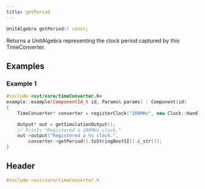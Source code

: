 ```yaml
---
title: getPeriod
---
```


```cpp
UnitAlgebra getPeriod() const;
```

Returns a UnitAlgebra representing the clock period captured by this TimeConverter. 

## Examples

<!--- SOURCE_CODE: None --->
### Example 1
```cpp
#include <sst/core/timeConverter.h>
example::example(ComponentId_t id, Params& params) : Component(id) 
{
    TimeConverter* converter = registerClock("200MHz", new Clock::Handler<example>(this, &example::clockHandler));

    Output* out = getSimulationOutput();
    // Prints "Registered a 200MHz clock."
    out->output("Registered a %s clock.",
        converter->getPeriod().toStringBestSI().c_str());
}
```

## Header
```cpp
#include <sst/core/timeConverter.h
```
